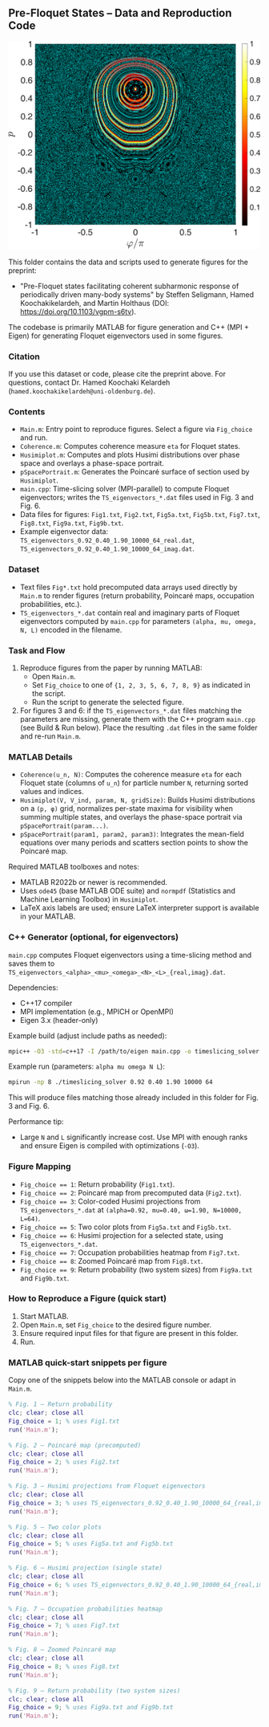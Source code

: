 ## Pre-Floquet States – Data and Reproduction Code

![Husimi/Phase-Space Illustration](tmp2.png)

This folder contains the data and scripts used to generate figures for the preprint:

- "Pre-Floquet states facilitating coherent subharmonic response of periodically driven many-body systems" by Steffen Seligmann, Hamed Koochakikelardeh, and Martin Holthaus (DOI: https://doi.org/10.1103/vgpm-s6tv).
  
The codebase is primarily MATLAB for figure generation and C++ (MPI + Eigen) for generating Floquet eigenvectors used in some figures.


### Citation
If you use this dataset or code, please cite the preprint above. For questions, contact Dr. Hamed Koochaki Kelardeh (`hamed.koochakikelardeh@uni-oldenburg.de`).

### Contents
- `Main.m`: Entry point to reproduce figures. Select a figure via `Fig_choice` and run.
- `Coherence.m`: Computes coherence measure `eta` for Floquet states.
- `Husimiplot.m`: Computes and plots Husimi distributions over phase space and overlays a phase-space portrait.
- `pSpacePortrait.m`: Generates the Poincaré surface of section used by `Husimiplot`.
- `main.cpp`: Time-slicing solver (MPI-parallel) to compute Floquet eigenvectors; writes the `TS_eigenvectors_*.dat` files used in Fig. 3 and Fig. 6.
- Data files for figures: `Fig1.txt`, `Fig2.txt`, `Fig5a.txt`, `Fig5b.txt`, `Fig7.txt`, `Fig8.txt`, `Fig9a.txt`, `Fig9b.txt`.
- Example eigenvector data: `TS_eigenvectors_0.92_0.40_1.90_10000_64_real.dat`, `TS_eigenvectors_0.92_0.40_1.90_10000_64_imag.dat`.

### Dataset
- Text files `Fig*.txt` hold precomputed data arrays used directly by `Main.m` to render figures (return probability, Poincaré maps, occupation probabilities, etc.).
- `TS_eigenvectors_*.dat` contain real and imaginary parts of Floquet eigenvectors computed by `main.cpp` for parameters `(alpha, mu, omega, N, L)` encoded in the filename.

### Task and Flow
1. Reproduce figures from the paper by running MATLAB:
   - Open `Main.m`.
   - Set `Fig_choice` to one of `{1, 2, 3, 5, 6, 7, 8, 9}` as indicated in the script.
   - Run the script to generate the selected figure.
2. For figures 3 and 6: if the `TS_eigenvectors_*.dat` files matching the parameters are missing, generate them with the C++ program `main.cpp` (see Build & Run below). Place the resulting `.dat` files in the same folder and re-run `Main.m`.

### MATLAB Details
- `Coherence(u_n, N)`: Computes the coherence measure `eta` for each Floquet state (columns of `u_n`) for particle number `N`, returning sorted values and indices.
- `Husimiplot(V, V_ind, param, N, gridSize)`: Builds Husimi distributions on a `(p, φ)` grid, normalizes per-state maxima for visibility when summing multiple states, and overlays the phase-space portrait via `pSpacePortrait(param...)`.
- `pSpacePortrait(param1, param2, param3)`: Integrates the mean-field equations over many periods and scatters section points to show the Poincaré map.

Required MATLAB toolboxes and notes:
- MATLAB R2022b or newer is recommended.
- Uses `ode45` (base MATLAB ODE suite) and `normpdf` (Statistics and Machine Learning Toolbox) in `Husimiplot`.
- LaTeX axis labels are used; ensure LaTeX interpreter support is available in your MATLAB.

### C++ Generator (optional, for eigenvectors)
`main.cpp` computes Floquet eigenvectors using a time-slicing method and saves them to `TS_eigenvectors_<alpha>_<mu>_<omega>_<N>_<L>_{real,imag}.dat`.

Dependencies:
- C++17 compiler
- MPI implementation (e.g., MPICH or OpenMPI)
- Eigen 3.x (header-only)

Example build (adjust include paths as needed):
```bash
mpic++ -O3 -std=c++17 -I /path/to/eigen main.cpp -o timeslicing_solver
```

Example run (parameters: `alpha mu omega N L`):
```bash
mpirun -np 8 ./timeslicing_solver 0.92 0.40 1.90 10000 64
```
This will produce files matching those already included in this folder for Fig. 3 and Fig. 6.

Performance tip:
- Large `N` and `L` significantly increase cost. Use MPI with enough ranks and ensure Eigen is compiled with optimizations (`-O3`).

### Figure Mapping
- `Fig_choice == 1`: Return probability (`Fig1.txt`).
- `Fig_choice == 2`: Poincaré map from precomputed data (`Fig2.txt`).
- `Fig_choice == 3`: Color-coded Husimi projections from `TS_eigenvectors_*.dat` at `(alpha=0.92, mu=0.40, ω=1.90, N=10000, L=64)`.
- `Fig_choice == 5`: Two color plots from `Fig5a.txt` and `Fig5b.txt`.
- `Fig_choice == 6`: Husimi projection for a selected state, using `TS_eigenvectors_*.dat`.
- `Fig_choice == 7`: Occupation probabilities heatmap from `Fig7.txt`.
- `Fig_choice == 8`: Zoomed Poincaré map from `Fig8.txt`.
- `Fig_choice == 9`: Return probability (two system sizes) from `Fig9a.txt` and `Fig9b.txt`.

### How to Reproduce a Figure (quick start)
1. Start MATLAB.
2. Open `Main.m`, set `Fig_choice` to the desired figure number.
3. Ensure required input files for that figure are present in this folder.
4. Run.

### MATLAB quick-start snippets per figure
Copy one of the snippets below into the MATLAB console or adapt in `Main.m`.

```matlab
% Fig. 1 – Return probability
clc; clear; close all
Fig_choice = 1; % uses Fig1.txt
run('Main.m');
```

```matlab
% Fig. 2 – Poincaré map (precomputed)
clc; clear; close all
Fig_choice = 2; % uses Fig2.txt
run('Main.m');
```

```matlab
% Fig. 3 – Husimi projections from Floquet eigenvectors
clc; clear; close all
Fig_choice = 3; % uses TS_eigenvectors_0.92_0.40_1.90_10000_64_{real,imag}.dat
run('Main.m');
```

```matlab
% Fig. 5 – Two color plots
clc; clear; close all
Fig_choice = 5; % uses Fig5a.txt and Fig5b.txt
run('Main.m');
```

```matlab
% Fig. 6 – Husimi projection (single state)
clc; clear; close all
Fig_choice = 6; % uses TS_eigenvectors_0.92_0.40_1.90_10000_64_{real,imag}.dat
run('Main.m');
```

```matlab
% Fig. 7 – Occupation probabilities heatmap
clc; clear; close all
Fig_choice = 7; % uses Fig7.txt
run('Main.m');
```

```matlab
% Fig. 8 – Zoomed Poincaré map
clc; clear; close all
Fig_choice = 8; % uses Fig8.txt
run('Main.m');
```

```matlab
% Fig. 9 – Return probability (two system sizes)
clc; clear; close all
Fig_choice = 9; % uses Fig9a.txt and Fig9b.txt
run('Main.m');
```




